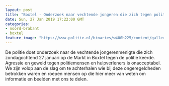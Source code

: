 ```yaml
---
layout: post
title: "Boxtel - Onderzoek naar vechtende jongeren die zich tegen politie keren"
date: Sun, 27 Jan 2019 17:22:00 GMT
categories: 
- noord-brabant 
- boxtel 
feature_image: "https://www.politie.nl/binaries/w400h225/content/gallery/politie/stockfotos/algemeen/horecadienst-arrestant-wordt-afgevoerd.jpg"
---
```


De politie doet onderzoek naar de vechtende jongerenmenigte die zich zondagochtend 27 januari op de Markt in Boxtel tegen de politie keerde. Agressie en geweld tegen politiemensen en hulpverleners is onacceptabel. We zijn volop aan de slag om te achterhalen wie bij deze ongeregeldheden betrokken waren en roepen mensen op die hier meer van weten om informatie en beelden met ons te delen.
